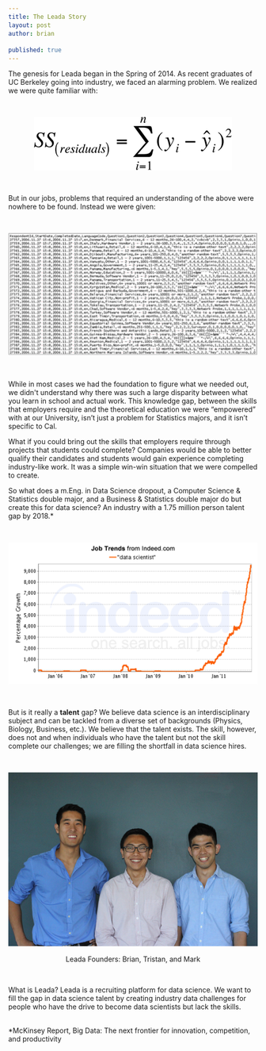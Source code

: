```yaml
---
title: The Leada Story
layout: post
author: brian

published: true
---
```


The genesis for Leada began in the Spring of 2014. As recent graduates of UC Berkeley going into industry, we faced an alarming problem. We realized we were quite familiar with:

<br/>

<p align="center">
	<img src ="/assets/images/The_Leada_Story/Statproof.png"> </img>
</p>

<br/>

But in our jobs, problems that required an understanding of the above were nowhere to be found. Instead
we were given:

<br/>

<p align="center">
	<img src ="/assets/images/The_Leada_Story/data.png"> </img>
</p>

<br/>

While in most cases we had the foundation to figure what we needed out, we didn't understand why there was such a large disparity between what you learn in school and actual work. This knowledge gap, between the skills that employers require and the theoretical education we were “empowered” with at our University, isn’t just a problem for Statistics majors, and it isn’t specific to Cal.

What if you could bring out the skills that employers require through projects that students could complete? Companies would be able to better qualify their candidates and students would gain experience completing industry-like work. It was a simple win-win situation that we were compelled to create.

So what does a m.Eng. in Data Science dropout, a Computer Science & Statistics double major, and a Business & Statistics double major do but create this for data science? An industry with a 1.75 million person talent gap by 2018.*

<br/>

<p align="center">
	<img src ="/assets/images/The_Leada_Story/DSjobs.png"> </img>
</p>

<br/>

But is it really a <strong>talent</strong> gap? We believe data science is an interdisciplinary subject and can be tackled from a diverse set of backgrounds (Physics, Biology, Business, etc.). We believe that the talent exists. The skill, however, does not and when individuals who have the talent but not the skill complete our challenges; we are filling the shortfall in data science hires.

<br/>

<p align="center">
	<img src ="/assets/images/The_Leada_Story/Group_shot.png"> </img>
</p>
<p align="center">
	Leada Founders: Brian, Tristan, and Mark
</p>

<br/>

What is Leada? Leada is a recruiting platform for data science. We want to fill the gap in data science talent by creating industry data challenges for people who have the drive to become data scientists but lack the skills.

<br/>
*McKinsey Report, Big Data: The next frontier for innovation, competition, and productivity